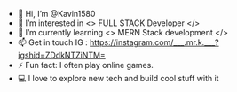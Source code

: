 - 👋 Hi, I’m @Kavin1580
- 👀 I’m interested in <> FULL STACK Developer </>
- 🌱 I’m currently learning <> MERN Stack development </> 
- 📫 Get in touch IG : https://instagram.com/___.mr.k.___?igshid=ZDdkNTZiNTM=
- ⚡   Fun fact: I often play online games.
- 💻   I love to explore new tech and build cool stuff with it

<!---
Kavin1580/Kavin1580 is a ✨ special ✨ repository because its `README.md` (this file) appears on your GitHub profile.
You can click the Preview link to take a look at your changes.
--->
